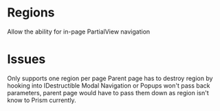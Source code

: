 # Regions
Allow the ability for in-page PartialView navigation

# Issues
Only supports one region per page
Parent page has to destroy region by hooking into IDestructible
Modal Navigation or Popups won't pass back parameters, parent page would have to pass them down as region isn't know to Prism currently.
